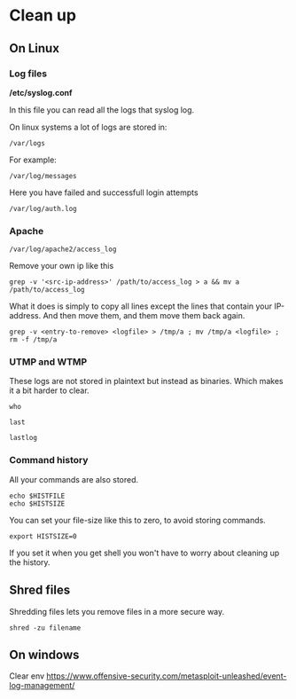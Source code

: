 # Clean up



## On Linux


### Log files


**/etc/syslog.conf**

In this file you can read all the logs that syslog log. 


On linux systems a lot of logs are stored in:


```
/var/logs
```

For example:
```
/var/log/messages
```

Here you have failed and successfull login attempts
```
/var/log/auth.log
```

### Apache

```
/var/log/apache2/access_log
```

Remove your own ip like this

```
grep -v '<src-ip-address>' /path/to/access_log > a && mv a /path/to/access_log
```
What it does is simply to copy all lines except the lines that contain your IP-address. And then move them, and them move them back again.

```
grep -v <entry-to-remove> <logfile> > /tmp/a ; mv /tmp/a <logfile> ; rm -f /tmp/a
```

### UTMP and WTMP

These logs are not stored in plaintext but instead as binaries. Which makes it a bit harder to clear.

```
who
```

```
last
```

```
lastlog
```

### Command history

All your commands are also stored.

```
echo $HISTFILE
echo $HISTSIZE
```
You can set your file-size like this to zero, to avoid storing commands.
```
export HISTSIZE=0
```
If you set it when you get shell you won't have to worry about cleaning up the history.

## Shred files
Shredding files lets you remove files in a more secure way.
```
shred -zu filename
```

## On windows


Clear env
https://www.offensive-security.com/metasploit-unleashed/event-log-management/